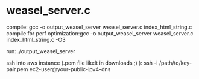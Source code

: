 # weasel_server.c

compile: gcc -o output_weasel_server weasel_server.c index_html_string.c
compile for perf optimization:gcc -o output_weasel_server weasel_server.c index_html_string.c -O3

run: ./output_weasel_server

ssh into aws instance (.pem file likelt in downloads ;) ):
ssh -i /path/to/key-pair.pem ec2-user@your-public-ipv4-dns

